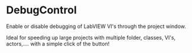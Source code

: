 # DebugControl

Enable or disable debugging of LabVIEW VI's through the project window.

Ideal for speeding up large projects with multiple folder, classes, VI's, actors,.... with a simple click of the button!